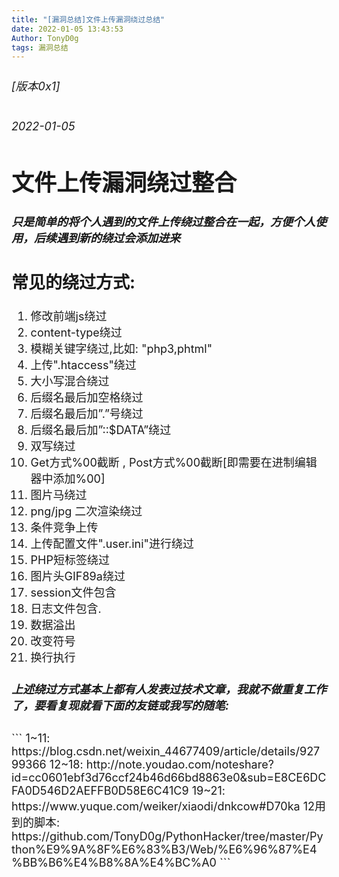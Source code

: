```yaml
---
title: "[漏洞总结]文件上传漏洞绕过总结"
date: 2022-01-05 13:43:53
Author: TonyD0g
tags: 漏洞总结
---
```

<font size=4 >

###### [版本0x1] 
###### 2022-01-05

# 文件上传漏洞绕过整合

<h5>
只是简单的将个人遇到的文件上传绕过整合在一起，方便个人使用，后续遇到新的绕过会添加进来
</h5>

##  常见的绕过方式:
1.  修改前端js绕过 
2.  content-type绕过
3.  模糊关键字绕过,比如: "php3,phtml"
4.  上传".htaccess"绕过
5.  大小写混合绕过
6.  后缀名最后加空格绕过
7.  后缀名最后加”.”号绕过
8.  后缀名最后加”::$DATA”绕过
9.  双写绕过
10. Get方式%00截断 , Post方式%00截断[即需要在进制编辑器中添加%00]
11. 图片马绕过
12. png/jpg 二次渲染绕过 
13. 条件竞争上传
14. 上传配置文件".user.ini"进行绕过 
15. PHP短标签绕过
16. 图片头GIF89a绕过 
17. session文件包含
18. 日志文件包含.
19. 数据溢出
20. 改变符号
21. 换行执行

<h5>上述绕过方式基本上都有人发表过技术文章，我就不做重复工作了，要看复现就看下面的友链或我写的随笔:</h5>
```
1~11:  https://blog.csdn.net/weixin_44677409/article/details/92799366
12~18: http://note.youdao.com/noteshare?id=cc0601ebf3d76ccf24b46d66bd8863e0&sub=E8CE6DCFA0D546D2AEFFB0D58E6C41C9
19~21: https://www.yuque.com/weiker/xiaodi/dnkcow#D70ka
12用到的脚本: https://github.com/TonyD0g/PythonHacker/tree/master/Python%E9%9A%8F%E6%83%B3/Web/%E6%96%87%E4%BB%B6%E4%B8%8A%E4%BC%A0
```

</font>